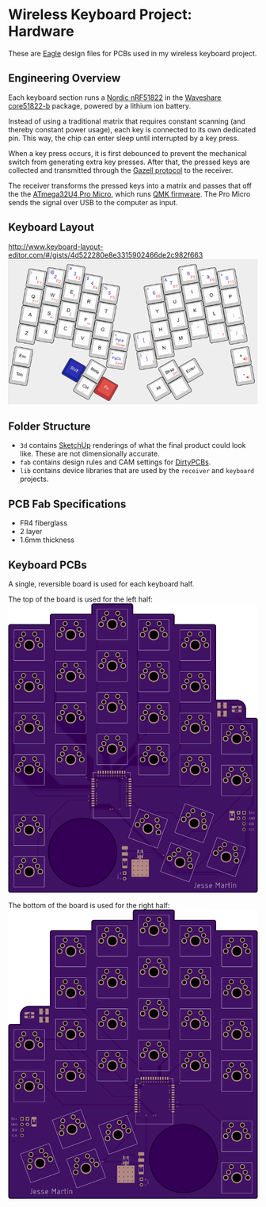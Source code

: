 Wireless Keyboard Project: Hardware
===================================

These are [Eagle](https://www.autodesk.com/products/eagle/overview) design files for PCBs used in my wireless keyboard project.

Engineering Overview
--------------------
Each keyboard section runs a [Nordic nRF51822](https://www.nordicsemi.com/eng/Products/Bluetooth-low-energy/nRF51822) in the [Waveshare core51822-b](https://www.waveshare.com/core51822-b.htm) package, powered by a lithium ion battery.

Instead of using a traditional matrix that requires constant scanning (and thereby constant power usage), each key is connected to its own dedicated pin. This way, the chip can enter sleep until interrupted by a key press.

When a key press occurs, it is first debounced to prevent the mechanical switch from generating extra key presses. After that, the pressed keys are collected and transmitted through the [Gazell protocol](https://infocenter.nordicsemi.com/index.jsp?topic=%2Fcom.nordic.infocenter.sdk5.v11.0.0%2Flib_gzp.html&cp=4_0_7_3_10) to the receiver.

The receiver transforms the pressed keys into a matrix and passes that off the the [ATmega32U4 Pro Micro](https://www.sparkfun.com/products/12640), which runs [QMK firmware](https://github.com/qmk/qmk_firmware/). The Pro Micro sends the signal over USB to the computer as input.

Keyboard Layout
---------------
http://www.keyboard-layout-editor.com/#/gists/4d522280e8e3315902466de2c982f663
![Layout](/img/layout.png)

Folder Structure
----------------
 - `3d` contains [SketchUp](https://app.sketchup.com/app) renderings of what the final product could look like. These are not dimensionally accurate.
 - `fab` contains design rules and CAM settings for [DirtyPCBs](https://dirtypcbs.com/store/pcbs).
 - `lib` contains device libraries that are used by the `receiver` and `keyboard` projects.

PCB Fab Specifications
----------------------
* FR4 fiberglass
* 2 layer
* 1.6mm thickness

Keyboard PCBs
-------------

A single, reversible board is used for each keyboard half.

The top of the board is used for the left half:
![Top](/img/board_top.png)

The bottom of the board is used for the right half:
![Bottom](/img/board_bottom.png)
